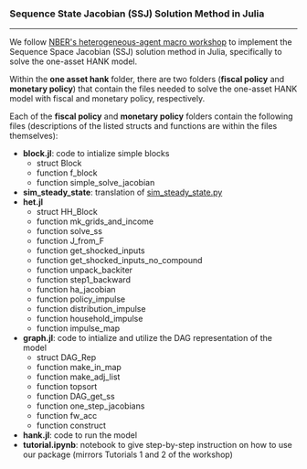 ### Sequence State Jacobian (SSJ) Solution Method in Julia
---
We follow [NBER's heterogeneous-agent macro workshop](https://github.com/shade-econ/nber-workshop-2023) to implement the Sequence Space Jacobian (SSJ) solution method in Julia, specifically to solve the one-asset HANK model.

Within the **one asset hank** folder, there are two folders (**fiscal policy** and **monetary policy**) that contain the files needed to solve the one-asset HANK model with fiscal and monetary policy, respectively.

Each of the **fiscal policy** and **monetary policy** folders contain the following files (descriptions of the listed structs and functions are within the files themselves):
- **block.jl**: code to intialize simple blocks
  - struct Block
  - function f_block
  - function simple_solve_jacobian
- **sim_steady_state**: translation of [sim_steady_state.py](https://github.com/shade-econ/nber-workshop-2023/blob/main/Lectures/sim_steady_state.py) 
- **het.jl**
  - struct HH_Block
  - function mk_grids_and_income
  - function solve_ss
  - function J_from_F
  - function get_shocked_inputs
  - function get_shocked_inputs_no_compound
  - function unpack_backiter
  - function step1_backward
  - function ha_jacobian
  - function policy_impulse
  - function distribution_impulse
  - function household_impulse
  - function impulse_map
- **graph.jl**: code to intialize and utilize the DAG representation of the model
  - struct DAG_Rep
  - function make_in_map
  - function make_adj_list
  - function topsort
  - function DAG_get_ss
  - function one_step_jacobians
  - function fw_acc
  - function construct
- **hank.jl**: code to run the model
- **tutorial.ipynb**: notebook to give step-by-step instruction on how to use our package (mirrors Tutorials 1 and 2 of the workshop)
